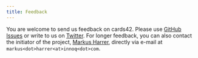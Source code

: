 ```yaml
---
title: Feedback
---
```

You are welcome to send us feedback on cards42.
Please use [GitHub Issues](https://github.com/innoq/cards42org/issues) or write to us on [Twitter](https://twitter.com/cards42org).
For longer feedback, you can also contact the initiator of the project, [Markus Harrer](https://www.innoq.com/de/staff/markus-harrer/), directly via e-mail at <code>markus&lt;dot&gt;harrer&lt;at&gt;innoq&lt;dot&gt;com</code>.

